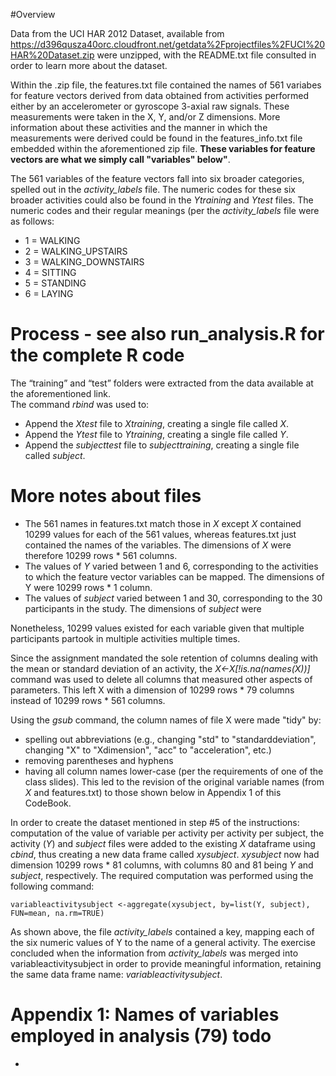 #Overview

Data from the UCI HAR 2012 Dataset, available from https://d396qusza40orc.cloudfront.net/getdata%2Fprojectfiles%2FUCI%20HAR%20Dataset.zip
were unzipped, with the README.txt file consulted in order to learn more about the dataset.

Within the .zip file, the features.txt file contained the names of 561 variabes for feature vectors derived from
data obtained from activities performed either by an accelerometer or gyroscope 3-axial raw signals.  These
measurements were taken in the X, Y, and/or Z dimensions.  More information about these activities and the manner
in which the measurements were derived could be found in the features_info.txt file embedded within the
aforementioned zip file.  **These variables for feature vectors are what we simply call "variables" below"**.

The 561 variables of the feature vectors fall into six broader categories, spelled out in the *activity_labels* file.    The numeric
codes for these six broader activities could also be found in the *Ytraining* and *Ytest* files.  The numeric codes and their regular meanings (per the *activity_labels* file were as follows:
- 1 = WALKING
- 2 = WALKING_UPSTAIRS
- 3 = WALKING_DOWNSTAIRS
- 4 = SITTING
- 5 = STANDING
- 6 = LAYING
 
 # Process - see also run_analysis.R for the complete R code
The “training” and “test” folders were extracted from the data available at the aforementioned link.  
The command *rbind* was used to:
 - Append the *Xtest* file to *Xtraining*, creating a single file called *X*.
 - Append the *Ytest* file to *Ytraining*, creating a single file called *Y*.
 - Append the *subjecttest* file to *subjecttraining*, creating a single file called *subject*.
 
 # More notes about files
- The 561 names in features.txt match those in *X* except *X* contained 10299 values for each of the 561 values, whereas features.txt just contained the names of the variables.  The dimensions of *X* were therefore 10299 rows * 561 columns.
- The values of *Y* varied between 1 and 6, corresponding to the activities to which the feature vector variables can be mapped.  The dimensions of Y were 10299 rows * 1 column.  
- The values of *subject* varied between 1 and 30, corresponding to the 30 participants in the study.  The dimensions of *subject* were 

Nonetheless, 10299 values existed for each variable given that multiple participants partook in multiple activities multiple times.  

Since the assignment mandated the sole retention of columns dealing with the mean or standard deviation of an activity, the *X<-X[!is.na(names(X))]* command was used to delete all columns that measured other aspects of parameters.  This left X with a dimension of 10299 rows * 79 columns instead of 10299 rows * 561 columns.

Using the *gsub* command, the column names of file X were made "tidy" by:
- spelling out abbreviations (e.g., changing "std" to "standarddeviation", changing "X" to "Xdimension", "acc" to "acceleration", etc.)
- removing parentheses and hyphens
- having all column names lower-case (per the requirements of one of the class slides).  This led to the revision of the original variable names (from *X* and features.txt) to those shown below in Appendix 1 of this CodeBook.

In order to create the dataset mentioned in step #5 of the instructions: computation of the value of variable per activity per activity per subject, the activity (*Y*) and *subject* files were added to the existing *X* dataframe using *cbind*, thus creating a new data frame called *xysubject*.  *xysubject* now had dimension 10299 rows * 81 columns, with columns 80 and 81 being *Y* and *subject*, respectively.  The required computation was performed using the following command:

    variableactivitysubject <-aggregate(xysubject, by=list(Y, subject), FUN=mean, na.rm=TRUE)

As shown above, the file *activity_labels* contained a key, mapping each of the six numeric values of Y to the name of a general activity.  The exercise concluded when the information from *activity_labels* was merged into variableactivitysubject in order to provide meaningful information, retaining the same data frame name: *variableactivitysubject*. 

# Appendix 1: Names of variables employed in analysis (79) todo

-



